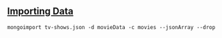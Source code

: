 ## [Importing Data](https://www.mongodb.com/docs/database-tools/mongoimport/)

```shell
mongoimport tv-shows.json -d movieData -c movies --jsonArray --drop
```
